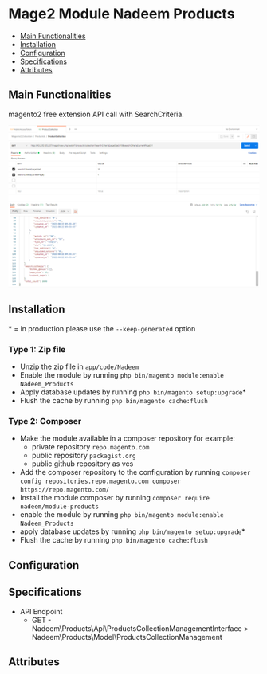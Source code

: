 # Mage2 Module Nadeem Products
 - [Main Functionalities](#markdown-header-main-functionalities)
 - [Installation](#markdown-header-installation)
 - [Configuration](#markdown-header-configuration)
 - [Specifications](#markdown-header-specifications)
 - [Attributes](#markdown-header-attributes)


## Main Functionalities
magento2 free extension API call with SearchCriteria.

<img src="https://github.com/inadeemkhan/magento2-images/blob/master/ProductCollectionPostman.png" target="_blank"/>

## Installation
\* = in production please use the `--keep-generated` option

### Type 1: Zip file

 - Unzip the zip file in `app/code/Nadeem`
 - Enable the module by running `php bin/magento module:enable Nadeem_Products`
 - Apply database updates by running `php bin/magento setup:upgrade`\*
 - Flush the cache by running `php bin/magento cache:flush`

### Type 2: Composer

 - Make the module available in a composer repository for example:
    - private repository `repo.magento.com`
    - public repository `packagist.org`
    - public github repository as vcs
 - Add the composer repository to the configuration by running `composer config repositories.repo.magento.com composer https://repo.magento.com/`
 - Install the module composer by running `composer require nadeem/module-products`
 - enable the module by running `php bin/magento module:enable Nadeem_Products`
 - apply database updates by running `php bin/magento setup:upgrade`\*
 - Flush the cache by running `php bin/magento cache:flush`


## Configuration

## Specifications

 - API Endpoint
	- GET - Nadeem\Products\Api\ProductsCollectionManagementInterface > Nadeem\Products\Model\ProductsCollectionManagement


## Attributes



